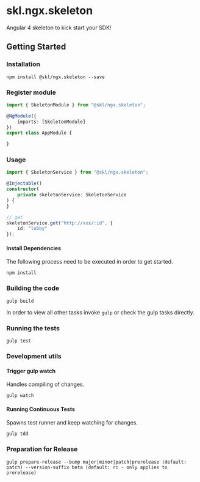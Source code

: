 # skl.ngx.skeleton
Angular 4 skeleton to kick start your SDK!

## Getting Started

### Installation

```shell
npm install @skl/ngx.skeleton --save
```

### Register module

```ts
import { SkeletonModule } from "@skl/ngx.skeleton";

@NgModule({
    imports: [SkeletonModule]
})
export class AppModule {

}
```

### Usage
```ts
import { SkeletonService } from "@skl/ngx.skeleton";

@Injectable()
constructor(
    private skeletonService: SkeletonService
) {
}

// get
skeletonService.get("http://xxx/:id", {
	id: "lobby"
});
```

#### Install Dependencies
The following process need to be executed in order to get started.

```shell
npm install
```


### Building the code

```shell
gulp build
```
In order to view all other tasks invoke `gulp` or check the gulp tasks directly.

### Running the tests

```shell
gulp test
```

### Development utils

#### Trigger gulp watch
Handles compiling of changes.
```shell
gulp watch
```


#### Running Continuous Tests
Spawns test runner and keep watching for changes.
```
gulp tdd
```

### Preparation for Release

```
gulp prepare-release --bump major|minor|patch|prerelease (default: patch) --version-suffix beta (default: rc - only applies to prerelease)
```